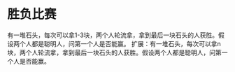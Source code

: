 # 胜负比赛

有一堆石头，每次可以拿1-3块，两个人轮流拿，拿到最后一块石头的人获胜。假设两个人都是聪明人，问第一个人是否能赢。
扩展：有一堆石头，每次可以拿n块，两个人轮流拿，拿到最后一块石头的人获胜。假设两个人都是聪明人，问第一个人是否能赢。
